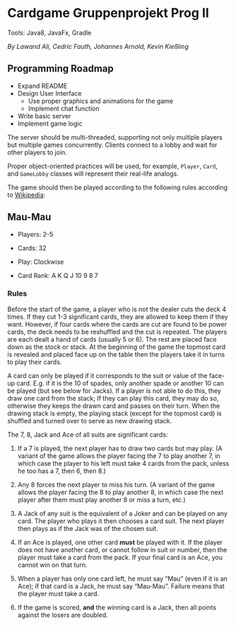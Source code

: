 # Cardgame Gruppenprojekt Prog II

Tools: Java8, JavaFx, Gradle

*By Lawand Ali, Cedric Fauth, Johannes Arnold, Kevin Kießling*

## Programming Roadmap

* Expand README
* Design User Interface
    * Use proper graphics and animations for the game
    * Implement chat function
* Write basic server
* Implement game logic

The server should be multi-threaded, supporting not only multiple players but multiple games concurrently.
Clients connect to a lobby and wait for other players to join.

Proper object-oriented practices will be used, for example, `Player`, `Card`, and `GameLobby` classes will represent their real-life analogs.

The game should then be played according to the following rules according to [Wikipedia](https://en.wikipedia.org/wiki/Mau-Mau_%28card_game%29):


## Mau-Mau

* Players: 2-5

* Cards: 32

* Play: Clockwise

* Card Rank: A K Q J 10 9 8 7

### Rules

Before the start of the game, a player who is not the dealer cuts the deck 4 times. If they cut 1-3 significant cards, they are allowed to keep them if they want. However, if four cards where the cards are cut are found to be power cards, the deck needs to be reshuffled and the cut is repeated. The players are each dealt a hand of cards (usually 5 or 6). The rest are placed face down as the stock or stack. At the beginning of the game the topmost card is revealed and placed face up on the table then the players take it in turns to play their cards.

A card can only be played if it corresponds to the suit or value of the face-up card. E.g. if it is the 10 of spades, only another spade or another 10 can be played (but see below for Jacks). If a player is not able to do this, they draw one card from the stack; If they can play this card, they may do so, otherwise they keeps the drawn card and passes on their turn. When the drawing stack is empty, the playing stack (except for the topmost card) is shuffled and turned over to serve as new drawing stack.

The 7, 8, Jack and Ace of all suits are significant cards:

1. If a 7 is played, the next player has to draw two cards but may play. (A variant of the game allows the player facing the 7 to play another 7, in which case the player to his left must take 4 cards from the pack, unless he too has a 7, then 6, then 8.)

2. Any 8 forces the next player to miss his turn. (A variant of the game allows the player facing the 8 to play another 8, in which case the next player after them must play another 8 or miss a turn, etc.)

3. A Jack of any suit is the equivalent of a Joker and can be played on any card. The player who plays it then chooses a card suit. The next player then plays as if the Jack was of the chosen suit.

4. If an Ace is played, one other card **must** be played with it. If the player does not have another card, or cannot follow in suit or number, then the player must take a card from the pack. If your final card is an Ace, you cannot win on that turn.

5. When a player has only one card left, he must say “Mau” (even if it is an Ace); if that card is a Jack, he must say “Mau-Mau”. Failure means that the player must take a card.

6. If the game is scored, **and** the winning card is a Jack, then all points against the losers are doubled.
